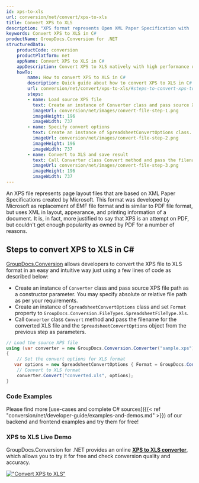 ```yaml
---
id: xps-to-xls
url: conversion/net/convert/xps-to-xls
title: Convert XPS to XLS
description: "XPS format represents Open XML Paper Specification with .xps extension. Learn how to convert XPS to XLS file programmatically in C# language using GroupDocs.Conversion for .NET library."
keywords: Convert XPS to XLS in C#
productName: GroupDocs.Conversion for .NET
structuredData:
    productCode: conversion
    productPlatform: net
    appName: Convert XPS to XLS in C#
    appDescription: Convert XPS to XLS natively with high performance using C# language and server side GroupDocs.Conversion for .NET APIs, without the use of any software like Microsoft or Open Office.
    howTo:
        name: How to convert XPS to XLS in C# 
        description: Quick guide about how to convert XPS to XLS in C# with high performance and accuracy.
        url: conversion/net/convert/xps-to-xls/#steps-to-convert-xps-to-xls-in-c
        steps:
        - name: Load source XPS file 
          text: Create an instance of Converter class and pass source XPS file path as a constructor parameter. You may specify absolute or relative file path as per your requirements. 
          imageUrl: conversion/net/images/convert-file-step-1.png
          imageHeight: 196
          imageWidth: 737
        - name: Specify convert options 
          text: Create an instance of SpreadsheetConvertOptions class.
          imageUrl: conversion/net/images/convert-file-step-2.png
          imageHeight: 196
          imageWidth: 737
        - name: Convert to XLS and save result 
          text: Call Converter class Convert method and pass the filename for the converted HTML file and the SpreadsheetConvertOptions object from the previous step as parameters.
          imageUrl: conversion/net/images/convert-file-step-3.png
          imageHeight: 196
          imageWidth: 737
---
```


An XPS file represents page layout files that are based on XML Paper Specifications created by Microsoft. This format was developed by Microsoft as replacement of EMF file format and is similar to PDF file format, but uses XML in layout, appearance, and printing information of a document. It is, in fact, more justified to say that XPS is an attempt on PDF, but couldn't get enough popularity as owned by PDF for a number of reasons.

## Steps to convert XPS to XLS in C#

[GroupDocs.Conversion](https://products.groupdocs.com/conversion/net) allows developers to convert the XPS file to XLS format in an easy and intuitive way just using a few lines of code as described below:

* Create an instance of `Converter` class and pass source XPS file path as a constructor parameter. You may specify absolute or relative file path as per your requirements. 
* Create an instance of `SpreadsheetConvertOptions` class and set `Format` property to `GroupDocs.Conversion.FileTypes.SpreadsheetFileType.Xls`.
* Call `Converter` class `Convert` method and pass the filename for the converted XLS file and the `SpreadsheetConvertOptions` object from the previous step as parameters.

```csharp
// Load the source XPS file
using (var converter = new GroupDocs.Conversion.Converter("sample.xps"))
{
    // Set the convert options for XLS format
   var options = new SpreadsheetConvertOptions { Format = GroupDocs.Conversion.FileTypes.SpreadsheetFileType.Xls };
    // Convert to XLS format
    converter.Convert("converted.xls", options);
}
```

### Code Examples

Please find more [use-cases and complete C# sources]({{< ref "conversion/net/developer-guide/examples-and-demos.md" >}}) of our backend and frontend examples and try them for free!

### XPS to XLS Live Demo

GroupDocs.Conversion for .NET provides an online [**XPS to XLS converter**](https://products.groupdocs.app/conversion/xps-to-xls), which allows you to try it for free and check conversion quality and accuracy.

[!["Convert XPS to XLS"](conversion/net/images/convert-to-xls/convert-xps-to-xls.png)](https://products.groupdocs.app/conversion/xps-to-xls)
